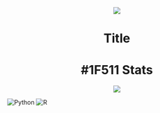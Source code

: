 <div align="center">
  <img src="https://capsule-render.vercel.app/api?type=waving&color=timeAuto&height=300&section=header&text=Park%20Minjeong&fontSize=60">
  
  <h1> Title </h1>
  
  <h1> #1F511 Stats </h1>
  <img src="https://github-readme-stats.vercel.app/api?username=Park-Min-Jeong&theme=default&show_icons=true">
</div>

![Python](https://img.shields.io/badge/python-3670A0?style=for-the-badge&logo=python&logoColor=ffdd54)
![R](https://img.shields.io/badge/r-%23276DC3.svg?style=for-the-badge&logo=r&logoColor=white)
